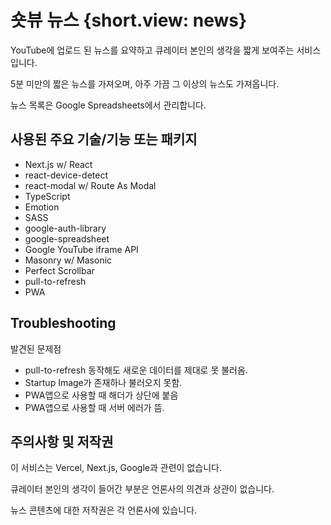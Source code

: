 # 숏뷰 뉴스 {short.view: news}

YouTube에 업로드 된 뉴스를 요약하고 큐레이터 본인의 생각을 짧게 보여주는 서비스입니다.

5분 미만의 짧은 뉴스를 가져오며, 아주 가끔 그 이상의 뉴스도 가져옵니다.

뉴스 목록은 Google Spreadsheets에서 관리합니다.

## 사용된 주요 기술/기능 또는 패키지

- Next.js w/ React
- react-device-detect
- react-modal w/ Route As Modal
- TypeScript
- Emotion
- SASS
- google-auth-library
- google-spreadsheet
- Google YouTube iframe API
- Masonry w/ Masonic
- Perfect Scrollbar
- pull-to-refresh
- PWA

## Troubleshooting

발견된 문제점

- pull-to-refresh 동작해도 새로운 데이터를 제대로 못 불러옴.
- Startup Image가 존재하나 불러오지 못함.
- PWA앱으로 사용할 때 해더가 상단에 붙음
- PWA앱으로 사용할 때 서버 에러가 뜸.

## 주의사항 및 저작권

이 서비스는 Vercel, Next.js, Google과 관련이 없습니다.

큐레이터 본인의 생각이 들어간 부분은 언론사의 의견과 상관이 없습니다.

뉴스 콘텐츠에 대한 저작권은 각 언론사에 있습니다.
